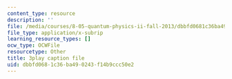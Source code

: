 ```yaml
---
content_type: resource
description: ''
file: /media/courses/8-05-quantum-physics-ii-fall-2013/dbbfd0681c36ba490243f14b9ccc50e2_jjZM88ku-7k.srt
file_type: application/x-subrip
learning_resource_types: []
ocw_type: OCWFile
resourcetype: Other
title: 3play caption file
uid: dbbfd068-1c36-ba49-0243-f14b9ccc50e2
---
```

